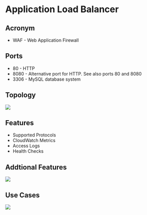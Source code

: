 # Application Load Balancer

## Acronym
* WAF - Web Application Firewall

## Ports 
* 80 - HTTP
* 8080 - Alternative port for HTTP. See also ports 80 and 8080
* 3306 - MySQL database system

## Topology
[<img src="https://i.imgur.com/26Z96zL.png">](https://i.imgur.com/26Z96zL.png)

## Features
* Supported Protocols
* CloudWatch Metrics
* Access Logs
* Health Checks

## Addtional Features
[<img src="https://i.imgur.com/Nt57Osy.png">](https://i.imgur.com/Nt57Osy.png)

## Use Cases
[<img src="https://i.imgur.com/z3tdRtd.png">](https://i.imgur.com/z3tdRtd.png)
